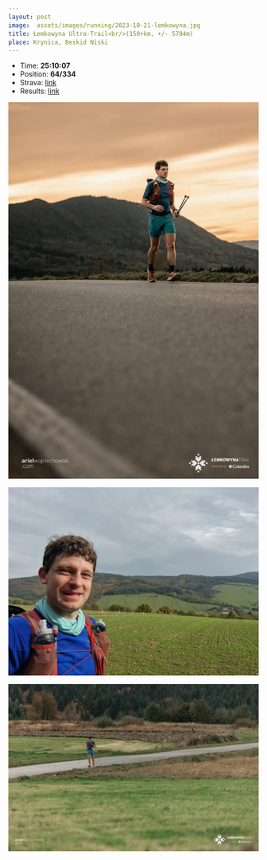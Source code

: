 ```yaml
---
layout: post
image:  assets/images/running/2023-10-21-lemkowyna.jpg
title: Łemkowyna Ultra-Trail<br/>(150+km, +/- 5784m)
place: Krynica, Beskid Niski
---
```


- Time: **25:10:07**
- Position: **64/334**
- Strava: [link](https://www.strava.com/activities/10083888012)
- Results: [link](/assets/images/running/2023-10-21-lemkowyna-results.pdf)

![Me](/assets/images/running/2023-10-21-lemkowyna-me.jpg)

![Me](/assets/images/running/2023-10-21-lemkowyna-me-2.jpg)

![Me](/assets/images/running/2023-10-21-lemkowyna-me-3.jpg)

